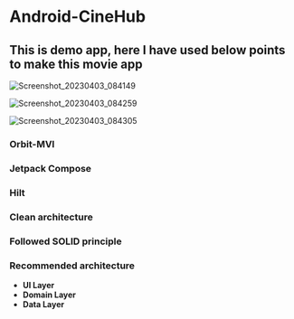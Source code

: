 # Android-CineHub
## This is demo app, here I have used below points to make this movie app

![Screenshot_20230403_084149](https://user-images.githubusercontent.com/15319880/229403248-45bef2b2-22ae-4f9e-a1d2-ddb1b7da3083.png)

![Screenshot_20230403_084259](https://user-images.githubusercontent.com/15319880/229403260-929e5efa-1713-4c17-a9fd-2c5f97e04e73.png)

![Screenshot_20230403_084305](https://user-images.githubusercontent.com/15319880/229403269-50f4cb3e-c19d-4751-8083-877d9c5fe35b.png)

### Orbit-MVI 
### Jetpack Compose
### Hilt
### Clean architecture
### Followed SOLID principle
### Recommended architecture 
- **UI Layer**
- **Domain Layer**
- **Data Layer**
